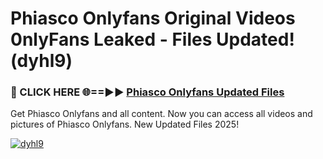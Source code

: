 # Phiasco Onlyfans Original Videos 0nlyFans Leaked - Files Updated! (dyhl9)

<h3>🔴 CLICK HERE 🌐==►► <a href="https://tinyurl.com/ehrbuxhb" rel="nofollow">Phiasco Onlyfans Updated Files</a></h3>

Get Phiasco Onlyfans and all content. Now you can access all videos and pictures of Phiasco Onlyfans. New Updated Files 2025!

[![dyhl9](https://i.imgur.com/lVYEuWS.gif)](https://tinyurl.com/ehrbuxhb)
